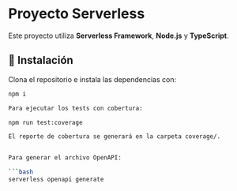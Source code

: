 # Proyecto Serverless

Este proyecto utiliza **Serverless Framework**, **Node.js** y **TypeScript**.

## 🚀 Instalación

Clona el repositorio e instala las dependencias con:

```bash
npm i

Para ejecutar los tests con cobertura:

npm run test:coverage

El reporte de cobertura se generará en la carpeta coverage/.


Para generar el archivo OpenAPI:

```bash
serverless openapi generate